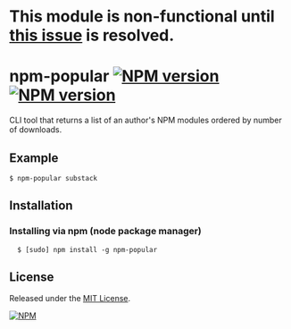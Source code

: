 # This module is non-functional until [this issue](https://github.com/npm/npm-www/issues/328) is resolved.

# npm-popular [![NPM version](https://badge.fury.io/js/npm-popular.png)](http://badge.fury.io/js/npm-popular) [![NPM version](https://david-dm.org/okize/npm-popular.png)](https://david-dm.org/okize/npm-popular)

CLI tool that returns a list of an author's NPM modules ordered by number of downloads.

## Example

```
$ npm-popular substack
```

## Installation

### Installing via npm (node package manager)

```
  $ [sudo] npm install -g npm-popular
```

## License

Released under the [MIT License](http://www.opensource.org/licenses/mit-license.php).

[![NPM](https://nodei.co/npm/npm-popular.png)](https://nodei.co/npm/npm-popular/)